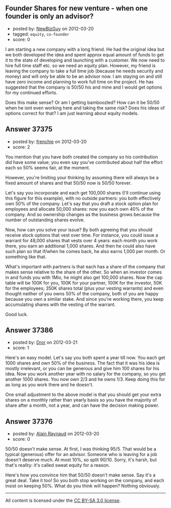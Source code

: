 ## Founder Shares for new venture - when one founder is only an advisor?

- posted by: [NewBizGuy](https://stackexchange.com/users/-1/17071-newbizguy) on 2012-03-20
- tagged: `equity`, `co-founder`
- score: 0

I am starting a new company with a long friend.  He had the original idea but we both developed the idea and spent approx equal amount of funds to get it to the state of developing and launching with a customer.  We now need to hire full time staff etc. so we need an equity plan. However, my friend is leaving the company to take a full time job (because he needs security and money)  and will only be able to be an advisor now.  I am staying on and still have zero income and planning to work full time on the project.   He has suggested that the company is 50/50 his and mine and I would get options for my continued efforts.

Does this make sense?  Or am I getting bamboozled?
How can it be 50/50 when he isnt even working here and taking the same risk?  Does his ideas of options correct for that?  I am just learning about equity models.



## Answer 37375

- posted by: [frenchie](https://stackexchange.com/users/-1/15155-frenchie) on 2012-03-20
- score: 2

You mention that you have both created the company so his contribution did have some value; you even say you've contributed about half the effort each so 50% seems fair, at the moment.

However, you're limiting your thinking by assuming there will always be a fixed amount of shares and that 50/50 now is 50/50 forever.

Let's say you incorporate and each get 100,000 shares (I'll continue using this figure for this example), with no outside partners: you both effectively own 50% of the company. Let's say that you draft a stock option plan for employees and allocate 50,000 shares: now you each own 40% of the company. And so ownership changes as the business grows because the number of outstanding shares evolve.

Now, how can you solve your issue? By both agreeing that you should receive stock options that vest over time. For instance, you could issue a warrant for 48,000 shares that vests over 4 years: each month you work there, you earn an additional 1,000 shares. And then he could also have such plan so that if/when he comes back, he also earns 1,000 per month. Or something like that.

What's important with partners is that each has a share of the company that makes sense relative to the share of the other. So when an investor comes in and funds you with 1Mio, he might also get 100,000 shares. Now the cap table will be 100K for you, 100K for your partner, 100K for the investor, 50K for the employees; 350K shares total (plus your vesting warrants) and even thought neither of you owns 50% of the company, both of you are happy because you own a similar stake. And since you're working there, you keep accumulating shares with the vesting of the warrant.

Good luck.


## Answer 37386

- posted by: [Dror](https://stackexchange.com/users/-1/1057-dror) on 2012-03-21
- score: 1

Here's an easy model.
Let's say you both spent a year till now. You each get 1000 shares and own 50% of the business.
The fact that it was his idea is mostly irrelevant, or you can be generous and give him 100 shares for his idea.
Now you work another year with no salary for the company, so you get another 1000 shares. You now own 2/3 and he owns 1/3. Keep doing this for as long as you work there and he doesn't.

One small adjustment to the above model is that you should get your extra shares on a monthly rather than yearly basis so you have the majority of share after a month, not a year, and can have the decision making power. 


## Answer 37376

- posted by: [Alain Raynaud](https://stackexchange.com/users/-1/502-alain-raynaud) on 2012-03-20
- score: 0

50/50 doesn't make sense. At first, I was thinking 95/5. That would be a typical (generous) offer for an advisor. Someone who is leaving for a job doesn't deserve much. At most 10%, so split 90/10. Sorry, it's harsh, but that's reality: it's called sweat equity for a reason.

Here's how you convince him that 50/50 doesn't make sense. Say it's a great deal. Take it too! So you both stop working on the company, and each insist on keeping 50%. What do you think will happen? Nothing obviously.



---

All content is licensed under the [CC BY-SA 3.0 license](https://creativecommons.org/licenses/by-sa/3.0/).
